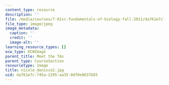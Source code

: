 ```yaml
---
content_type: resource
description: ''
file: /media/courses/7-01sc-fundamentals-of-biology-fall-2011/da761e7c745a2295aa350df0e8637b03_nicole_denisco2.jpg
file_type: image/jpeg
image_metadata:
  caption: ''
  credit: ''
  image-alt: ''
learning_resource_types: []
ocw_type: OCWImage
parent_title: Meet the TAs
parent_type: CourseSection
resourcetype: Image
title: nicole_denisco2.jpg
uid: da761e7c-745a-2295-aa35-0df0e8637b03
---
```

